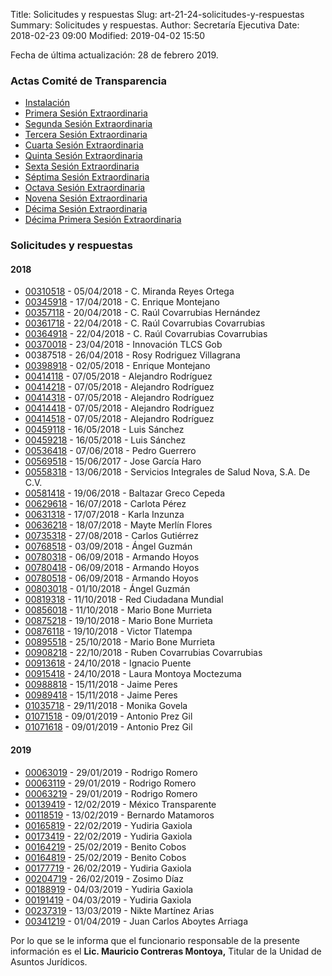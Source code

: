 Title: Solicitudes y respuestas
Slug: art-21-24-solicitudes-y-respuestas
Summary: Solicitudes y respuestas.
Author: Secretaría Ejecutiva
Date: 2018-02-23 09:00
Modified: 2019-04-02 15:50


Fecha de última actualización: 28 de febrero 2019.

### Actas Comité de Transparencia

* [Instalación](acta-comite-transparencia-2018-05-10-instalacion.pdf)
* [Primera Sesión Extraordinaria](acta-comite-transparencia-2018-05-10-primera-sesion-extraordinaria.pdf)
* [Segunda Sesión Extraordinaria](acta-comite-transparencia-2018-06-18-segunda-sesion-extraordinaria.pdf)
* [Tercera Sesión Extraordinaria](acta-comite-transparencia-2018-06-19-tercera-sesion-extraordinaria.pdf)
* [Cuarta Sesión Extraordinaria](acta-comite-transparencia-2018-06-20-cuarta-sesion-extraordinaria.pdf)
* [Quinta Sesión Extraordinaria](acta-comite-transparencia-2018-08-07-quinta-sesion-extraordinaria.pdf)
* [Sexta Sesión Extraordinaria](acta-comite-transparencia-2018-09-20-sexta-sesion-extraordinaria.pdf)
* [Séptima Sesión Extraordinaria](acta-comite-transparencia-2018-10-18-septima-sesion-extraordinaria.pdf)
* [Octava Sesión Extraordinaria](acta-comite-transparencia-2018-10-22-octava-sesion-extraordinaria.pdf)
* [Novena Sesión Extraordinaria](acta-comite-transparencia-2018-10-24-novena-sesion-extraordinaria.pdf)
* [Décima Sesión Extraordinaria](acta-comite-transparencia-2018-11-15-decima-sesion-extraordinaria.pdf)
* [Décima Primera Sesión Extraordinaria](acta-comite-transparencia-2018-11-29-decima-primera-sesion-extraordinaria.pdf)

### Solicitudes y respuestas

#### 2018

* [00310518](00310518.pdf) - 05/04/2018 - C. Miranda Reyes Ortega
* [00345918](00345918.pdf) - 17/04/2018 - C. Enrique Montejano
* [00357118](00357118.pdf) - 20/04/2018 - C. Raúl Covarrubias Hernández
* [00361718](00361718.pdf) - 22/04/2018 - C. Raúl Covarrubias Covarrubias
* [00364918](00364918.pdf) - 22/04/2018 - C. Raúl Covarrubias Covarrubias
* [00370018](00370018.pdf) - 23/04/2018 - Innovación TLCS Gob
* 00387518 - 26/04/2018 - Rosy Rodriguez Villagrana
* [00398918](00398918.pdf) - 02/05/2018 - Enrique Montejano
* [00414118](00414118.pdf) - 07/05/2018 - Alejandro Rodríguez
* [00414218](00414218.pdf) - 07/05/2018 - Alejandro Rodríguez
* [00414318](00414318.pdf) - 07/05/2018 - Alejandro Rodríguez
* [00414418](00414418.pdf) - 07/05/2018 - Alejandro Rodríguez
* [00414518](00414518.pdf) - 07/05/2018 - Alejandro Rodríguez
* [00459118](00459118.pdf) - 16/05/2018 - Luis Sánchez
* [00459218](00459218.pdf) - 16/05/2018 - Luis Sánchez
* [00536418](00536418.pdf) - 07/06/2018 - Pedro Guerrero
* [00569518](00569518.pdf) - 15/06/2017 - Jose García Haro
* [00558318](00558318.pdf) - 13/06/2018 - Servicios Integrales de Salud Nova, S.A. De C.V.
* [00581418](00581418.pdf) - 19/06/2018 - Baltazar Greco Cepeda
* [00629618](00629618.pdf) - 16/07/2018 - Carlota Pérez
* [00631318](00631318.pdf) - 17/07/2018 - Karla Inzunza
* [00636218](00636218.pdf) - 18/07/2018 - Mayte Merlín Flores
* [00735318](00735318.pdf) - 27/08/2018 - Carlos Gutiérrez
* [00768518](00768518.pdf) - 03/09/2018 - Ángel Guzmán
* [00780318](00780318.pdf) - 06/09/2018 - Armando Hoyos
* [00780418](00780418.pdf) - 06/09/2018 - Armando Hoyos
* [00780518](00780518.pdf) - 06/09/2018 - Armando Hoyos
* [00803018](00803018.pdf) - 01/10/2018 - Ángel Guzmán
* [00819318](00819318.pdf) - 11/10/2018 - Red Ciudadana Mundial
* [00856018](00856018.pdf) - 11/10/2018 - Mario Bone Murrieta
* [00875218](00875218.pdf) - 19/10/2018 - Mario Bone Murrieta
* [00876118](00876118.pdf) - 19/10/2018 - Victor Tlatempa
* [00895518](00895518.pdf) - 25/10/2018 - Mario Bone Murrieta
* [00908218](00908218.pdf) - 22/10/2018 - Ruben Covarrubias Covarrubias
* [00913618](00913618.pdf) - 24/10/2018 - Ignacio Puente
* [00915418](00915418.pdf) - 24/10/2018 - Laura Montoya Moctezuma
* [00988818](00988818.pdf) - 15/11/2018 - Jaime Peres
* [00989418](00989418.pdf) - 15/11/2018 - Jaime Peres
* [01035718](01035718.pdf) - 29/11/2018 - Monika Govela
* [01071518](01071518.pdf) - 09/01/2019 - Antonio Prez Gil
* [01071618](01071618.pdf) - 09/01/2019 - Antonio Prez Gil

#### 2019

* [00063019](00063019.pdf) - 29/01/2019 - Rodrigo Romero
* [00063119](00063119.pdf) - 29/01/2019 - Rodrigo Romero
* [00063219](00063219.pdf) - 29/01/2019 - Rodrigo Romero
* [00139419](00139419.pdf) - 12/02/2019 - México Transparente
* [00118519](00118519.pdf) - 13/02/2019 - Bernardo Matamoros
* [00165819](00165819.pdf) - 22/02/2019 - Yudiria Gaxiola
* [00173419](00173419.pdf) - 22/02/2019 - Yudiria Gaxiola
* [00164219](00164219.pdf) - 25/02/2019 - Benito Cobos
* [00164819](00164819.pdf) - 25/02/2019 - Benito Cobos
* [00177719](00177719.pdf) - 26/02/2019 - Yudiria Gaxiola
* [00204719](00204719.pdf) - 26/02/2019 - Zosimo Díaz
* [00188919](00188919.pdf) - 04/03/2019 - Yudiria Gaxiola
* [00191419](00191419.pdf) - 04/03/2019 - Yudiria Gaxiola
* [00237319](00237319.pdf) - 13/03/2019 - Nikte Martínez Arias
* [00341219](00341219.pdf) - 01/04/2019 - Juan Carlos Aboytes Arriaga

Por lo que se le informa que el funcionario responsable de la presente información es el **Lic. Mauricio Contreras Montoya,** Titular de la Unidad de Asuntos Jurídicos.

